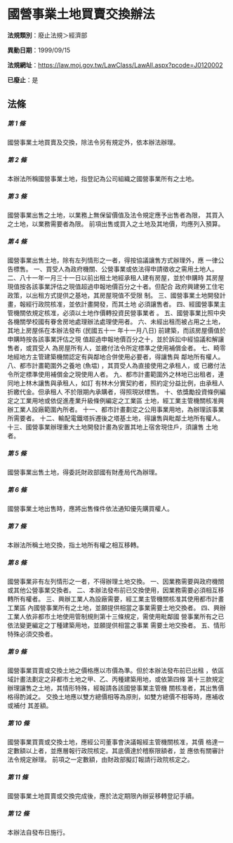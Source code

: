 # 國營事業土地買賣交換辦法

**法規類別**：廢止法規＞經濟部

**異動日期**：1999/09/15  

**法規網址**：https://law.moj.gov.tw/LawClass/LawAll.aspx?pcode=J0120002

**已廢止**：是



## 法條
##### 第 1 條
國營事業土地買賣及交換，除法令另有規定外，依本辦法辦理。

##### 第 2 條
本辦法所稱國營事業土地，指登記為公司組織之國營事業所有之土地。

##### 第 3 條
國營事業出售之土地，以業務上無保留價值及法令規定應予出售者為限，
其買入之土地，以業務需要者為限。
前項出售或買入之土地及其地價，均應列入預算。

##### 第 4 條
國營事業出售土地，除有左列情形之一者，得按協議讓售方式辦理外，應
一律公告標售。
一、買受人為政府機關、公營事業或依法得申請徵收之需用土地人。
二、八十一年一月三十一日以前出租土地經承租人建有房屋，並於申購時
    其房屋現值按各該事業評估之現值超過申報地價百分之十者。但配合
    政府興建勞工住宅政策，以出租方式提供之基地，其房屋現值不受限
    制。
三、國營事業土地開發計畫，報經行政院核准，並依計畫開發，而其土地
    必須讓售者。
四、經國營事業主管機關依規定核准，必須以土地作價轉投資民營事業者
    。
五、國營事業比照中央各機關學校國有眷舍房地處理辦法處理使用者。
六、未經出租而被占用之土地，其地上房屋係在本辦法發布 (民國五十一
    年十一月八日) 前建築，而該房屋價值於申購時按各該事業評估之現
    值超過申報地價百分之十，並於訴訟中經協議和解讓售者，或買受人
    為房屋所有人，並繳付法令所定標準之使用補償金者。
七、畸零地經地方主管建築機關認定有與鄰地合併使用必要者，得讓售與
    鄰地所有權人。
八、都市計畫範圍外之養地 (魚塭) ，其買受人為直接使用之承租人，或
    已繳付法令所定標準使用補償金之現使用人者。
九、都市計畫範圍外之林地已出租者，連同地上林木讓售與承租人，如訂
    有林木分實契約者，照約定分益比例，由承租人折繳代金。但承租人
    不於限期內承購者，得照現狀標售。
十、依獎勵投資條例編定之工業用地或依促進產業升級條例編定之工業區
    土地，經工業主管機關核准興辦工業人設廠範圍內所者。
十一、都市計畫劃定之公用事業用地，為辦理該事業所需要者。
十二、輸配電鐵塔拆遷後之塔基土地，得讓售與毗鄰土地所有權人。
十三、國營事業辦理重大土地開發計畫為安置其地上宿舍現住戶，須讓售
      土地者。


##### 第 5 條
國營事業出售土地，得委託財政部國有財產局代為辦理。

##### 第 6 條
國營事業土地出售時，應將出售條件依法通知優先購買權人。

##### 第 7 條
本辦法所稱土地交換，指土地所有權之相互移轉。

##### 第 8 條
國營事業非有左列情形之一者，不得辦理土地交換。
一、因業務需要與政府機關或其他公營事業交換者。
二、本辦法發布前已交換使用，因業務需要必須相互移轉所有權者。
三、興辦工業人為設廠需要，經工業主管機關核准其使用都市計畫工業區
    內國營事業所有之土地，並願提供相當之事業需要土地交換者。
四、興辦工業人依非都市土地使用管制規則第十三條規定，需使用毗鄰國
    營事業所有之已依法變更編定之丁種建築用地，並願提供相當之事業
    需要土地交換者。
五、情形特殊必須交換者。


##### 第 9 條
國營事業買賣或交換土地之價格應以市價為準。但於本辦法發布前已出租
，依區域計畫法劃定之非都市土地之甲、乙、丙種建築用地，或依第四條
第十三款規定辦理讓售之土地，其情形特殊，經報請各該國營事業主管機
關核准者，其出售價格得酌減之。
交換土地應以雙方總價相等為原則，如雙方總價不相等時，應補收或補付
其差額。

##### 第 10 條
國營事業買賣或交換土地，應經公司董事會決議報經主管機關核准，其價
格達一定數額以上者，並應層報行政院核定。其底價達於稽察限額者，並
應依有關審計法令規定辦理。
前項之一定數額，由財政部擬訂報請行政院核定之。

##### 第 11 條
國營事業土地買賣或交換完成後，應於法定期限內辦妥移轉登記手續。

##### 第 12 條
本辦法自發布日施行。


